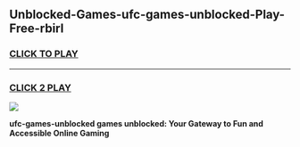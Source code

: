 
## Unblocked-Games-ufc-games-unblocked-Play-Free-rbirl
<h3>
<a href="https://premium76.site?title=ufc-games-unblocked&ref=15A">CLICK TO PLAY</a></h3>
<hr>

<h3>
<a href="https://premium76.site?title=ufc-games-unblocked&ref=15A">CLICK 2 PLAY</a>
  
</h3>

<a href="https://premium76.site?title=ufc-games-unblocked&ref=15A"><img src="https://clearcache.store/games.png"></a>


**ufc-games-unblocked games unblocked: Your Gateway to Fun and Accessible Online Gaming**
